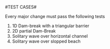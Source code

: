 #TEST CASES#

Every major change must pass the following tests

1. 1D Dam-break with a triangular barrier
2. 2D partial Dam-Break
3. Solitary wave over horizontal channel
4. Solitary wave over slopped beach